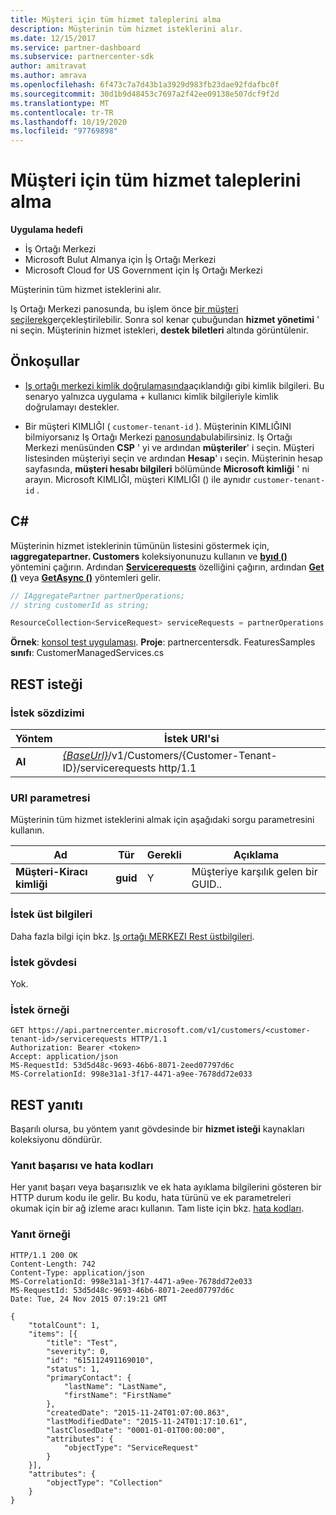 ```yaml
---
title: Müşteri için tüm hizmet taleplerini alma
description: Müşterinin tüm hizmet isteklerini alır.
ms.date: 12/15/2017
ms.service: partner-dashboard
ms.subservice: partnercenter-sdk
author: amitravat
ms.author: amrava
ms.openlocfilehash: 6f473c7a7d43b1a3929d983fb23dae92fdafbc0f
ms.sourcegitcommit: 30d1b9d48453c7697a2f42ee09138e507dcf9f2d
ms.translationtype: MT
ms.contentlocale: tr-TR
ms.lasthandoff: 10/19/2020
ms.locfileid: "97769898"
---
```

# <a name="get-all-service-requests-for-a-customer"></a>Müşteri için tüm hizmet taleplerini alma

**Uygulama hedefi**

- İş Ortağı Merkezi
- Microsoft Bulut Almanya için İş Ortağı Merkezi
- Microsoft Cloud for US Government için İş Ortağı Merkezi

Müşterinin tüm hizmet isteklerini alır.

Iş Ortağı Merkezi panosunda, bu işlem önce [bir müşteri seçilerek](get-a-customer-by-name.md)gerçekleştirilebilir. Sonra sol kenar çubuğundan **hizmet yönetimi** ' ni seçin. Müşterinin hizmet istekleri, **destek biletleri** altında görüntülenir.

## <a name="prerequisites"></a>Önkoşullar

- [Iş ortağı merkezi kimlik doğrulamasında](partner-center-authentication.md)açıklandığı gibi kimlik bilgileri. Bu senaryo yalnızca uygulama + kullanıcı kimlik bilgileriyle kimlik doğrulamayı destekler.

- Bir müşteri KIMLIĞI ( `customer-tenant-id` ). Müşterinin KIMLIĞINI bilmiyorsanız Iş Ortağı Merkezi [panosunda](https://partner.microsoft.com/dashboard)bulabilirsiniz. Iş Ortağı Merkezi menüsünden **CSP** ' yi ve ardından **müşteriler**' i seçin. Müşteri listesinden müşteriyi seçin ve ardından **Hesap**' ı seçin. Müşterinin hesap sayfasında, **müşteri hesabı bilgileri** bölümünde **Microsoft kimliği** ' ni arayın. Microsoft KIMLIĞI, müşteri KIMLIĞI () ile aynıdır `customer-tenant-id` .

## <a name="c"></a>C\#

Müşterinin hizmet isteklerinin tümünün listesini göstermek için, **ıaggregatepartner. Customers** koleksiyonunuzu kullanın ve [**byıd ()**](/dotnet/api/microsoft.store.partnercenter.customers.icustomercollection.byid) yöntemini çağırın. Ardından [**Servicerequests**](/dotnet/api/microsoft.store.partnercenter.customers.icustomer.servicerequests) özelliğini çağırın, ardından [**Get ()**](/dotnet/api/microsoft.store.partnercenter.servicerequests.iservicerequestcollection.get) veya [**GetAsync ()**](/dotnet/api/microsoft.store.partnercenter.servicerequests.iservicerequestcollection.getasync) yöntemleri gelir.

``` csharp
// IAggregatePartner partnerOperations;
// string customerId as string;

ResourceCollection<ServiceRequest> serviceRequests = partnerOperations.Customers.ById(customerId).ServiceRequests.Get();
```

**Örnek**: [konsol test uygulaması](console-test-app.md). **Proje**: partnercentersdk. FeaturesSamples **sınıfı**: CustomerManagedServices.cs

## <a name="rest-request"></a>REST isteği

### <a name="request-syntax"></a>İstek sözdizimi

| Yöntem  | İstek URI'si                                                                                            |
|---------|--------------------------------------------------------------------------------------------------------|
| **Al** | [*{BaseUrl}*](partner-center-rest-urls.md)/v1/Customers/{Customer-Tenant-ID}/servicerequests http/1.1 |

### <a name="uri-parameter"></a>URI parametresi

Müşterinin tüm hizmet isteklerini almak için aşağıdaki sorgu parametresini kullanın.

| Ad                   | Tür     | Gerekli | Açıklama                            |
|------------------------|----------|----------|----------------------------------------|
| **Müşteri-Kiracı kimliği** | **guid** | Y        | Müşteriye karşılık gelen bir GUID.. |

### <a name="request-headers"></a>İstek üst bilgileri

Daha fazla bilgi için bkz. [Iş ortağı MERKEZI Rest üstbilgileri](headers.md).

### <a name="request-body"></a>İstek gövdesi

Yok.

### <a name="request-example"></a>İstek örneği

```http
GET https://api.partnercenter.microsoft.com/v1/customers/<customer-tenant-id>/servicerequests HTTP/1.1
Authorization: Bearer <token>
Accept: application/json
MS-RequestId: 53d5d48c-9693-46b6-8071-2eed07797d6c
MS-CorrelationId: 998e31a1-3f17-4471-a9ee-7678dd72e033
```

## <a name="rest-response"></a>REST yanıtı

Başarılı olursa, bu yöntem yanıt gövdesinde bir **hizmet isteği** kaynakları koleksiyonu döndürür.

### <a name="response-success-and-error-codes"></a>Yanıt başarısı ve hata kodları

Her yanıt başarı veya başarısızlık ve ek hata ayıklama bilgilerini gösteren bir HTTP durum kodu ile gelir. Bu kodu, hata türünü ve ek parametreleri okumak için bir ağ izleme aracı kullanın. Tam liste için bkz. [hata kodları](error-codes.md).

### <a name="response-example"></a>Yanıt örneği

```http
HTTP/1.1 200 OK
Content-Length: 742
Content-Type: application/json
MS-CorrelationId: 998e31a1-3f17-4471-a9ee-7678dd72e033
MS-RequestId: 53d5d48c-9693-46b6-8071-2eed07797d6c
Date: Tue, 24 Nov 2015 07:19:21 GMT

{
    "totalCount": 1,
    "items": [{
        "title": "Test",
        "severity": 0,
        "id": "615112491169010",
        "status": 1,
        "primaryContact": {
            "lastName": "LastName",
            "firstName": "FirstName"
        },
        "createdDate": "2015-11-24T01:07:00.863",
        "lastModifiedDate": "2015-11-24T01:17:10.61",
        "lastClosedDate": "0001-01-01T00:00:00",
        "attributes": {
            "objectType": "ServiceRequest"
        }
    }],
    "attributes": {
        "objectType": "Collection"
    }
}
```

